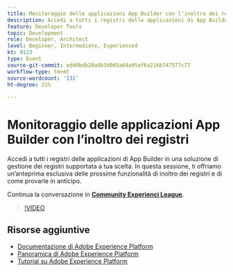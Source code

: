 ```yaml
---
title: Monitoraggio delle applicazioni App Builder con l’inoltro dei registri
description: Accedi a tutti i registri delle applicazioni di App Builder in una soluzione di gestione dei registri supportata a tua scelta. In questa sessione, ti offriamo un’anteprima esclusiva delle prossime funzionalità di inoltro dei registri e di come provarle in anticipo.
feature: Developer Tools
topic: Development
role: Developer, Architect
level: Beginner, Intermediate, Experienced
kt: 9123
type: Event
source-git-commit: edd0bdb28a9b3d065a64a95af6a216b747577c77
workflow-type: tm+mt
source-wordcount: '131'
ht-degree: 21%

---
```


# Monitoraggio delle applicazioni App Builder con l’inoltro dei registri

Accedi a tutti i registri delle applicazioni di App Builder in una soluzione di gestione dei registri supportata a tua scelta. In questa sessione, ti offriamo un’anteprima esclusiva delle prossime funzionalità di inoltro dei registri e di come provarle in anticipo.

Continua la conversazione in **[Community Experienci League](https://adobe.ly/3zXM3rp)**.

>[!VIDEO](https://video.tv.adobe.com/v/337568/?quality=12&learn=on&hidetitle=true)

## Risorse aggiuntive

- [Documentazione di Adobe Experience Platform](https://experienceleague.adobe.com/docs/experience-platform.html)
- [Panoramica di Adobe Experience Platform](https://experienceleague.adobe.com/docs/experience-platform/landing/home.html?lang=it)
- [Tutorial su Adobe Experience Platform](https://experienceleague.adobe.com/docs/platform-learn/tutorials/overview.html?lang=it)
